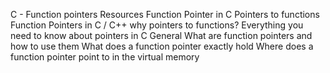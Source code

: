 C - Function pointers
Resources
Function Pointer in C
Pointers to functions
Function Pointers in C / C++
why pointers to functions?
Everything you need to know about pointers in C
General
What are function pointers and how to use them
What does a function pointer exactly hold
Where does a function pointer point to in the virtual memory

